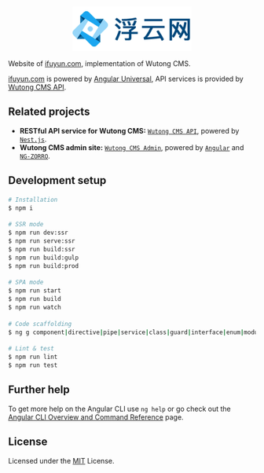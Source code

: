 <br/>
<p align="center">
  <a href="http://www.ifuyun.com/" title="心之所向，素履以往" target="_blank">
    <img src="src/assets/images/logo.png" height="90" alt="ifuyun.com logo" />
  </a>
</p>

Website of [ifuyun.com](http://www.ifuyun.com/), implementation of Wutong CMS.

[ifuyun.com](http://www.ifuyun.com/) is powered by [Angular Universal](https://angular.io/guide/universal), API services is provided by [Wutong CMS API](https://jihulab.com/fuyun/wutong-api).

## Related projects

- **RESTful API service for Wutong CMS:** [`Wutong CMS API`](https://jihulab.com/fuyun/wutong-api), powered by [`Nest.js`](https://nestjs.com/).
- **Wutong CMS admin site:** [`Wutong CMS Admin`](https://jihulab.com/fuyun/wutong-admin), powered by [`Angular`](https://angular.io/) and [`NG-ZORRO`](https://github.com/NG-ZORRO/ng-zorro-antd).

## Development setup

```bash
# Installation
$ npm i

# SSR mode
$ npm run dev:ssr
$ npm run serve:ssr
$ npm run build:ssr
$ npm run build:gulp
$ npm run build:prod

# SPA mode
$ npm run start
$ npm run build
$ npm run watch

# Code scaffolding
$ ng g component|directive|pipe|service|class|guard|interface|enum|module name

# Lint & test
$ npm run lint
$ npm run test
```

## Further help

To get more help on the Angular CLI use `ng help` or go check out the [Angular CLI Overview and Command Reference](https://angular.io/cli) page.

## License

Licensed under the [MIT](/LICENSE) License.
